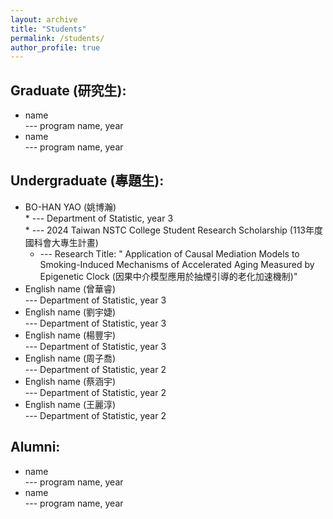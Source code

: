 ```yaml
---
layout: archive
title: "Students"
permalink: /students/
author_profile: true
---
```


Graduate (研究生):
-----
  *  name<br>
    --- program name, year
  *  name<br>
    --- program name, year


Undergraduate (專題生):
-----
  *  BO-HAN YAO (姚博瀚)<br>
    * --- Department of Statistic, year 3<br>
    * --- 2024 Taiwan NSTC College Student Research Scholarship (113年度國科會大專生計畫)<br>
      * --- Research Title: " Application of Causal Mediation Models to Smoking-Induced Mechanisms of Accelerated Aging Measured by Epigenetic Clock (因果中介模型應用於抽煙引導的老化加速機制)"
  *  English name (曾華睿)<br>
      --- Department of Statistic, year 3
  *  English name (劉宇婕)<br>
      --- Department of Statistic, year 3
  *  English name (楊豐宇)<br>
      --- Department of Statistic, year 3
  *  English name (周子喬)<br>
      --- Department of Statistic, year 2
  *  English name (蔡涵宇)<br>
      --- Department of Statistic, year 2
  *  English name (王麗淳)<br>
      --- Department of Statistic, year 2

Alumni:
-----
  *  name<br>
    --- program name, year
  *  name<br>
    --- program name, year
